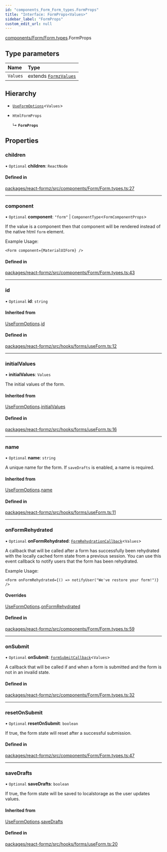 ```yaml
---
id: "components_Form_Form_types.FormProps"
title: "Interface: FormProps<Values>"
sidebar_label: "FormProps"
custom_edit_url: null
---
```


[components/Form/Form.types](../modules/components_Form_Form_types.md).FormProps

## Type parameters

| Name | Type |
| :------ | :------ |
| `Values` | extends [`FormzValues`](../modules/types_form.md#formzvalues) |

## Hierarchy

- [`UseFormOptions`](hooks_forms_useForm.UseFormOptions.md)<`Values`\>

- `HtmlFormProps`

  ↳ **`FormProps`**

## Properties

### children

• `Optional` **children**: `ReactNode`

#### Defined in

[packages/react-formz/src/components/Form/Form.types.ts:27](https://github.com/ZerryStack/react-formz/blob/main/packages/react-formz/src/components/Form/Form.types.ts#L27)

___

### component

• `Optional` **component**: ``"form"`` \| `ComponentType`<`FormComponentProps`\>

If the value is a component then that component will be rendered
instead of the native html `form` element. 

Example Usage:

```
<Form component={MaterialUIForm} />
```

#### Defined in

[packages/react-formz/src/components/Form/Form.types.ts:43](https://github.com/ZerryStack/react-formz/blob/main/packages/react-formz/src/components/Form/Form.types.ts#L43)

___

### id

• `Optional` **id**: `string`

#### Inherited from

[UseFormOptions](hooks_forms_useForm.UseFormOptions.md).[id](hooks_forms_useForm.UseFormOptions.md#id)

#### Defined in

[packages/react-formz/src/hooks/forms/useForm.ts:12](https://github.com/ZerryStack/react-formz/blob/main/packages/react-formz/src/hooks/forms/useForm.ts#L12)

___

### initialValues

• **initialValues**: `Values`

The initial values of the form.

#### Inherited from

[UseFormOptions](hooks_forms_useForm.UseFormOptions.md).[initialValues](hooks_forms_useForm.UseFormOptions.md#initialvalues)

#### Defined in

[packages/react-formz/src/hooks/forms/useForm.ts:16](https://github.com/ZerryStack/react-formz/blob/main/packages/react-formz/src/hooks/forms/useForm.ts#L16)

___

### name

• `Optional` **name**: `string`

A unique name for the form. If `saveDrafts` is enabled, a name is required.

#### Inherited from

[UseFormOptions](hooks_forms_useForm.UseFormOptions.md).[name](hooks_forms_useForm.UseFormOptions.md#name)

#### Defined in

[packages/react-formz/src/hooks/forms/useForm.ts:11](https://github.com/ZerryStack/react-formz/blob/main/packages/react-formz/src/hooks/forms/useForm.ts#L11)

___

### onFormRehydrated

• `Optional` **onFormRehydrated**: [`FormRehydrationCallback`](../modules/types_form.md#formrehydrationcallback)<`Values`\>

A callback that will be called after a form has successfully been rehydrated with
the locally cached form state from a previous session. You can use this event
callback to notify users that the form has been rehydrated.

Example Usage:

```tsx
<Form onFormRehydrated={() => notifyUser("We've restore your form!")} />
```

#### Overrides

[UseFormOptions](hooks_forms_useForm.UseFormOptions.md).[onFormRehydrated](hooks_forms_useForm.UseFormOptions.md#onformrehydrated)

#### Defined in

[packages/react-formz/src/components/Form/Form.types.ts:59](https://github.com/ZerryStack/react-formz/blob/main/packages/react-formz/src/components/Form/Form.types.ts#L59)

___

### onSubmit

• `Optional` **onSubmit**: [`FormSubmitCallback`](../modules/types_form.md#formsubmitcallback)<`Values`\>

A callback that will be called if and when a form is submitted and 
the form is not in an invalid state.

#### Defined in

[packages/react-formz/src/components/Form/Form.types.ts:32](https://github.com/ZerryStack/react-formz/blob/main/packages/react-formz/src/components/Form/Form.types.ts#L32)

___

### resetOnSubmit

• `Optional` **resetOnSubmit**: `boolean`

If true, the form state will reset after a successful submission.

#### Defined in

[packages/react-formz/src/components/Form/Form.types.ts:47](https://github.com/ZerryStack/react-formz/blob/main/packages/react-formz/src/components/Form/Form.types.ts#L47)

___

### saveDrafts

• `Optional` **saveDrafts**: `boolean`

If true, the form state will be saved to localstorage as the user updates values.

#### Inherited from

[UseFormOptions](hooks_forms_useForm.UseFormOptions.md).[saveDrafts](hooks_forms_useForm.UseFormOptions.md#savedrafts)

#### Defined in

[packages/react-formz/src/hooks/forms/useForm.ts:20](https://github.com/ZerryStack/react-formz/blob/main/packages/react-formz/src/hooks/forms/useForm.ts#L20)
